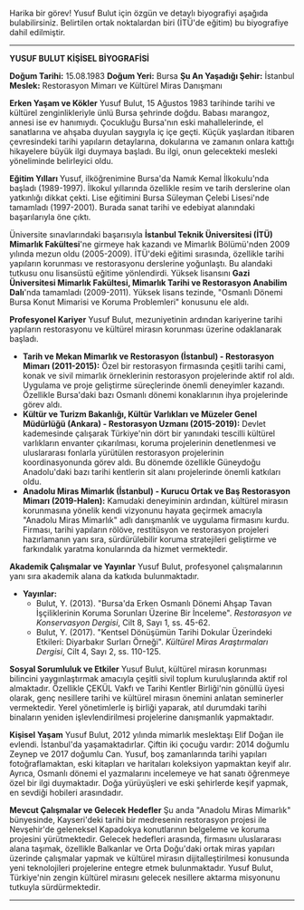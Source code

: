 Harika bir görev! Yusuf Bulut için özgün ve detaylı biyografiyi aşağıda bulabilirsiniz. Belirtilen ortak noktalardan biri (İTÜ'de eğitim) bu biyografiye dahil edilmiştir.

---

**YUSUF BULUT KİŞİSEL BİYOGRAFİSİ**

**Doğum Tarihi:** 15.08.1983
**Doğum Yeri:** Bursa
**Şu An Yaşadığı Şehir:** İstanbul
**Meslek:** Restorasyon Mimarı ve Kültürel Miras Danışmanı

**Erken Yaşam ve Kökler**
Yusuf Bulut, 15 Ağustos 1983 tarihinde tarihi ve kültürel zenginlikleriyle ünlü Bursa şehrinde doğdu. Babası marangoz, annesi ise ev hanımıydı. Çocukluğu Bursa'nın eski mahallelerinde, el sanatlarına ve ahşaba duyulan saygıyla iç içe geçti. Küçük yaşlardan itibaren çevresindeki tarihi yapıların detaylarına, dokularına ve zamanın onlara kattığı hikayelere büyük ilgi duymaya başladı. Bu ilgi, onun gelecekteki mesleki yöneliminde belirleyici oldu.

**Eğitim Yılları**
Yusuf, ilköğrenimine Bursa'da Namık Kemal İlkokulu'nda başladı (1989-1997). İlkokul yıllarında özellikle resim ve tarih derslerine olan yatkınlığı dikkat çekti. Lise eğitimini Bursa Süleyman Çelebi Lisesi'nde tamamladı (1997-2001). Burada sanat tarihi ve edebiyat alanındaki başarılarıyla öne çıktı.

Üniversite sınavlarındaki başarısıyla **İstanbul Teknik Üniversitesi (İTÜ) Mimarlık Fakültesi**'ne girmeye hak kazandı ve Mimarlık Bölümü'nden 2009 yılında mezun oldu (2005-2009). İTÜ'deki eğitimi sırasında, özellikle tarihi yapıların korunması ve restorasyonu derslerine yoğunlaştı. Bu alandaki tutkusu onu lisansüstü eğitime yönlendirdi. Yüksek lisansını **Gazi Üniversitesi Mimarlık Fakültesi, Mimarlık Tarihi ve Restorasyon Anabilim Dalı**'nda tamamladı (2009-2011). Yüksek lisans tezinde, "Osmanlı Dönemi Bursa Konut Mimarisi ve Koruma Problemleri" konusunu ele aldı.

**Profesyonel Kariyer**
Yusuf Bulut, mezuniyetinin ardından kariyerine tarihi yapıların restorasyonu ve kültürel mirasın korunması üzerine odaklanarak başladı.

*   **Tarih ve Mekan Mimarlık ve Restorasyon (İstanbul) - Restorasyon Mimarı (2011-2015):** Özel bir restorasyon firmasında çeşitli tarihi cami, konak ve sivil mimarlık örneklerinin restorasyon projelerinde aktif rol aldı. Uygulama ve proje geliştirme süreçlerinde önemli deneyimler kazandı. Özellikle Bursa'daki bazı Osmanlı dönemi konaklarının ihya projelerinde görev aldı.
*   **Kültür ve Turizm Bakanlığı, Kültür Varlıkları ve Müzeler Genel Müdürlüğü (Ankara) - Restorasyon Uzmanı (2015-2019):** Devlet kademesinde çalışarak Türkiye'nin dört bir yanındaki tescilli kültürel varlıkların envanter çıkarılması, koruma projelerinin denetlenmesi ve uluslararası fonlarla yürütülen restorasyon projelerinin koordinasyonunda görev aldı. Bu dönemde özellikle Güneydoğu Anadolu'daki bazı tarihi kentlerin sit alanı projelerinde önemli katkıları oldu.
*   **Anadolu Miras Mimarlık (İstanbul) - Kurucu Ortak ve Baş Restorasyon Mimarı (2019-Halen):** Kamudaki deneyiminin ardından, kültürel mirasın korunmasına yönelik kendi vizyonunu hayata geçirmek amacıyla "Anadolu Miras Mimarlık" adlı danışmanlık ve uygulama firmasını kurdu. Firması, tarihi yapıların rölöve, restitüsyon ve restorasyon projeleri hazırlamanın yanı sıra, sürdürülebilir koruma stratejileri geliştirme ve farkındalık yaratma konularında da hizmet vermektedir.

**Akademik Çalışmalar ve Yayınlar**
Yusuf Bulut, profesyonel çalışmalarının yanı sıra akademik alana da katkıda bulunmaktadır.
*   **Yayınlar:**
    *   Bulut, Y. (2013). "Bursa'da Erken Osmanlı Dönemi Ahşap Tavan İşçiliklerinin Koruma Sorunları Üzerine Bir İnceleme". *Restorasyon ve Konservasyon Dergisi*, Cilt 8, Sayı 1, ss. 45-62.
    *   Bulut, Y. (2017). "Kentsel Dönüşümün Tarihi Dokular Üzerindeki Etkileri: Diyarbakır Surları Örneği". *Kültürel Miras Araştırmaları Dergisi*, Cilt 4, Sayı 2, ss. 110-125.

**Sosyal Sorumluluk ve Etkiler**
Yusuf Bulut, kültürel mirasın korunması bilincini yaygınlaştırmak amacıyla çeşitli sivil toplum kuruluşlarında aktif rol almaktadır. Özellikle ÇEKÜL Vakfı ve Tarihi Kentler Birliği'nin gönüllü üyesi olarak, genç nesillere tarihi ve kültürel mirasın önemini anlatan seminerler vermektedir. Yerel yönetimlerle iş birliği yaparak, atıl durumdaki tarihi binaların yeniden işlevlendirilmesi projelerine danışmanlık yapmaktadır.

**Kişisel Yaşam**
Yusuf Bulut, 2012 yılında mimarlık meslektaşı Elif Doğan ile evlendi. İstanbul'da yaşamaktadırlar. Çiftin iki çocuğu vardır: 2014 doğumlu Zeynep ve 2017 doğumlu Can. Yusuf, boş zamanlarında tarihi yapıları fotoğraflamaktan, eski kitapları ve haritaları koleksiyon yapmaktan keyif alır. Ayrıca, Osmanlı dönemi el yazmalarını incelemeye ve hat sanatı öğrenmeye özel bir ilgi duymaktadır. Doğa yürüyüşleri ve eski şehirlerde keşif yapmak, en sevdiği hobileri arasındadır.

**Mevcut Çalışmalar ve Gelecek Hedefler**
Şu anda "Anadolu Miras Mimarlık" bünyesinde, Kayseri'deki tarihi bir medresenin restorasyon projesi ile Nevşehir'de geleneksel Kapadokya konutlarının belgeleme ve koruma projesini yürütmektedir. Gelecek hedefleri arasında, firmasını uluslararası alana taşımak, özellikle Balkanlar ve Orta Doğu'daki ortak miras yapıları üzerinde çalışmalar yapmak ve kültürel mirasın dijitalleştirilmesi konusunda yeni teknolojileri projelerine entegre etmek bulunmaktadır. Yusuf Bulut, Türkiye'nin zengin kültürel mirasını gelecek nesillere aktarma misyonunu tutkuyla sürdürmektedir.

---